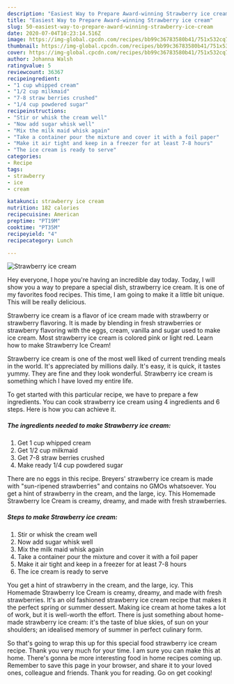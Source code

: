 ```yaml
---
description: "Easiest Way to Prepare Award-winning Strawberry ice cream"
title: "Easiest Way to Prepare Award-winning Strawberry ice cream"
slug: 50-easiest-way-to-prepare-award-winning-strawberry-ice-cream
date: 2020-07-04T10:23:14.516Z
image: https://img-global.cpcdn.com/recipes/bb99c36783580b41/751x532cq70/strawberry-ice-cream-recipe-main-photo.jpg
thumbnail: https://img-global.cpcdn.com/recipes/bb99c36783580b41/751x532cq70/strawberry-ice-cream-recipe-main-photo.jpg
cover: https://img-global.cpcdn.com/recipes/bb99c36783580b41/751x532cq70/strawberry-ice-cream-recipe-main-photo.jpg
author: Johanna Walsh
ratingvalue: 5
reviewcount: 36367
recipeingredient:
- "1 cup whipped cream"
- "1/2 cup milkmaid"
- "7-8 straw berries crushed"
- "1/4 cup powdered sugar"
recipeinstructions:
- "Stir or whisk the cream well"
- "Now add sugar whisk well"
- "Mix the milk maid whisk again"
- "Take a container pour the mixture and cover it with a foil paper"
- "Make it air tight and keep in a freezer for at least 7-8 hours"
- "The ice cream is ready to serve"
categories:
- Recipe
tags:
- strawberry
- ice
- cream

katakunci: strawberry ice cream 
nutrition: 182 calories
recipecuisine: American
preptime: "PT19M"
cooktime: "PT35M"
recipeyield: "4"
recipecategory: Lunch

---
```



![Strawberry ice cream](https://img-global.cpcdn.com/recipes/bb99c36783580b41/751x532cq70/strawberry-ice-cream-recipe-main-photo.jpg)

Hey everyone, I hope you're having an incredible day today. Today, I will show you a way to prepare a special dish, strawberry ice cream. It is one of my favorites food recipes. This time, I am going to make it a little bit unique. This will be really delicious.

Strawberry ice cream is a flavor of ice cream made with strawberry or strawberry flavoring. It is made by blending in fresh strawberries or strawberry flavoring with the eggs, cream, vanilla and sugar used to make ice cream. Most strawberry ice cream is colored pink or light red. Learn how to make Strawberry Ice Cream!

Strawberry ice cream is one of the most well liked of current trending meals in the world. It's appreciated by millions daily. It's easy, it is quick, it tastes yummy. They are fine and they look wonderful. Strawberry ice cream is something which I have loved my entire life.


To get started with this particular recipe, we have to prepare a few ingredients. You can cook strawberry ice cream using 4 ingredients and 6 steps. Here is how you can achieve it.

<!--inarticleads1-->

##### The ingredients needed to make Strawberry ice cream:

1. Get 1 cup whipped cream
1. Get 1/2 cup milkmaid
1. Get 7-8 straw berries crushed
1. Make ready 1/4 cup powdered sugar


There are no eggs in this recipe. Breyers&#39; strawberry ice cream is made with &#34;sun-ripened strawberries&#34; and contains no GMOs whatsoever. You get a hint of strawberry in the cream, and the large, icy. This Homemade Strawberry Ice Cream is creamy, dreamy, and made with fresh strawberries. 

<!--inarticleads2-->

##### Steps to make Strawberry ice cream:

1. Stir or whisk the cream well
1. Now add sugar whisk well
1. Mix the milk maid whisk again
1. Take a container pour the mixture and cover it with a foil paper
1. Make it air tight and keep in a freezer for at least 7-8 hours
1. The ice cream is ready to serve


You get a hint of strawberry in the cream, and the large, icy. This Homemade Strawberry Ice Cream is creamy, dreamy, and made with fresh strawberries. It&#39;s an old fashioned strawberry ice cream recipe that makes it the perfect spring or summer dessert. Making ice cream at home takes a lot of work, but it is well-worth the effort. There is just something about home-made strawberry ice cream: it&#39;s the taste of blue skies, of sun on your shoulders; an idealised memory of summer in perfect culinary form. 

So that's going to wrap this up for this special food strawberry ice cream recipe. Thank you very much for your time. I am sure you can make this at home. There's gonna be more interesting food in home recipes coming up. Remember to save this page in your browser, and share it to your loved ones, colleague and friends. Thank you for reading. Go on get cooking!

